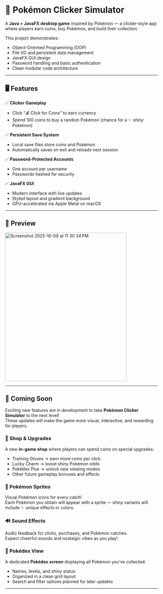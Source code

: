 # 🐉 Pokémon Clicker Simulator

A **Java + JavaFX desktop game** inspired by Pokémon — a clicker-style app where players earn coins, buy Pokémon, and build their collection.

This project demonstrates:
- Object-Oriented Programming (OOP)
- File I/O and persistent data management
- JavaFX GUI design
- Password handling and basic authentication
- Clean modular code architecture

---

## 🖥️ Features

✅ **Clicker Gameplay**  
- Click “💰 Click for Coins” to earn currency  
- Spend 100 coins to buy a random Pokémon (chance for a ✨ *shiny* Pokémon)

✅ **Persistent Save System**  
- Local save files store coins and Pokémon  
- Automatically saves on exit and reloads next session

✅ **Password-Protected Accounts**  
- One account per username  
- Passwords hashed for security

✅ **JavaFX GUI**  
- Modern interface with live updates  
- Styled layout and gradient background  
- GPU-accelerated via Apple Metal on macOS

---

## 📸 Preview

<img width="400" height="489" alt="Screenshot 2025-10-09 at 11 30 34 PM" src="https://github.com/user-attachments/assets/6cf0c633-a3f3-4156-bb52-6bb312b099a6" />

---

## 🧭 Coming Soon

Exciting new features are in development to take **Pokémon Clicker Simulator** to the next level!  
These updates will make the game more visual, interactive, and rewarding for players.

### 🏪 Shop & Upgrades
A new **in-game shop** where players can spend coins on special upgrades:
- Training Gloves → earn more coins per click  
- Lucky Charm → boost shiny Pokémon odds  
- Pokédex Plus → unlock new viewing modes  
- Other future gameplay bonuses and effects  

### 🧩 Pokémon Sprites
Visual Pokémon icons for every catch!  
Each Pokémon you obtain will appear with a sprite — shiny variants will include ✨ unique effects or colors.

### 🔊 Sound Effects
Audio feedback for clicks, purchases, and Pokémon catches.  
Expect cheerful sounds and nostalgic vibes as you play!

### 📘 Pokédex View
A dedicated **Pokédex screen** displaying all Pokémon you’ve collected:  
- Names, levels, and shiny status  
- Organized in a clean grid layout  
- Search and filter options planned for later updates  

---
